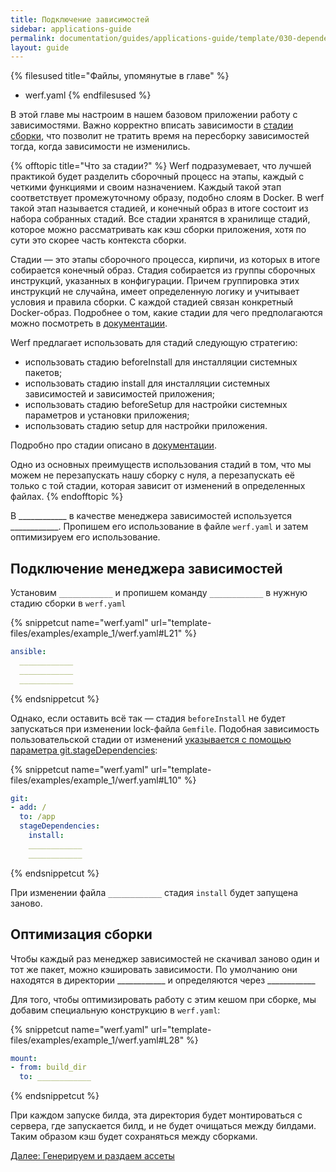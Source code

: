 ```yaml
---
title: Подключение зависимостей
sidebar: applications-guide
permalink: documentation/guides/applications-guide/template/030-dependencies.html
layout: guide
---
```


{% filesused title="Файлы, упомянутые в главе" %}
- werf.yaml
{% endfilesused %}

В этой главе мы настроим в нашем базовом приложении работу с зависимостями. Важно корректно вписать зависимости в [стадии сборки](https://ru.werf.io/documentation/reference/stages_and_images.html), что позволит не тратить время на пересборку зависимостей тогда, когда зависимости не изменились.

{% offtopic title="Что за стадии?" %}
Werf подразумевает, что лучшей практикой будет разделить сборочный процесс на этапы, каждый с четкими функциями и своим назначением. Каждый такой этап соответствует промежуточному образу, подобно слоям в Docker. В werf такой этап называется стадией, и конечный образ в итоге состоит из набора собранных стадий. Все стадии хранятся в хранилище стадий, которое можно рассматривать как кэш сборки приложения, хотя по сути это скорее часть контекста сборки.

Стадии — это этапы сборочного процесса, кирпичи, из которых в итоге собирается конечный образ. Стадия собирается из группы сборочных инструкций, указанных в конфигурации. Причем группировка этих инструкций не случайна, имеет определенную логику и учитывает условия и правила сборки. С каждой стадией связан конкретный Docker-образ. Подробнее о том, какие стадии для чего предполагаются можно посмотреть в [документации](https://ru.werf.io/documentation/reference/stages_and_images.html).

Werf предлагает использовать для стадий следующую стратегию:

*   использовать стадию beforeInstall для инсталляции системных пакетов;
*   использовать стадию install для инсталляции системных зависимостей и зависимостей приложения;
*   использовать стадию beforeSetup для настройки системных параметров и установки приложения;
*   использовать стадию setup для настройки приложения.

Подробно про стадии описано в [документации](https://ru.werf.io/documentation/configuration/stapel_image/assembly_instructions.html).

Одно из основных преимуществ использования стадий в том, что мы можем не перезапускать нашу сборку с нуля, а перезапускать её только с той стадии, которая зависит от изменений в определенных файлах.
{% endofftopic %}

В ____________ в качестве менеджера зависимостей используется ____________. Пропишем его использование в файле `werf.yaml` и затем оптимизируем его использование.

## Подключение менеджера зависимостей

Установим `____________` и пропишем команду `____________` в нужную стадию сборки в `werf.yaml`

{% snippetcut name="werf.yaml" url="template-files/examples/example_1/werf.yaml#L21" %}
```yaml
ansible:
  ____________
  ____________
  ____________
```
{% endsnippetcut %}

Однако, если оставить всё так — стадия `beforeInstall` не будет запускаться при изменении lock-файла `Gemfile`. Подобная зависимость пользовательской стадии от изменений [указывается с помощью параметра git.stageDependencies](https://ru.werf.io/documentation/configuration/stapel_image/assembly_instructions.html#%D0%B7%D0%B0%D0%B2%D0%B8%D1%81%D0%B8%D0%BC%D0%BE%D1%81%D1%82%D1%8C-%D0%BE%D1%82-%D0%B8%D0%B7%D0%BC%D0%B5%D0%BD%D0%B5%D0%BD%D0%B8%D0%B9-%D0%B2-git-%D1%80%D0%B5%D0%BF%D0%BE%D0%B7%D0%B8%D1%82%D0%BE%D1%80%D0%B8%D0%B8):

{% snippetcut name="werf.yaml" url="template-files/examples/example_1/werf.yaml#L10" %}
```yaml
git:
- add: /
  to: /app
  stageDependencies:
    install:
    ____________
    ____________
```
{% endsnippetcut %}

При изменении файла `____________` стадия `install` будет запущена заново.

## Оптимизация сборки

Чтобы каждый раз менеджер зависимостей не скачивал заново один и тот же пакет, можно кэшировать зависимости.
По умолчанию они находятся в директории ____________ и определяются через ____________

Для того, чтобы оптимизировать работу с этим кешом при сборке, мы добавим специальную конструкцию в `werf.yaml`:

{% snippetcut name="werf.yaml" url="template-files/examples/example_1/werf.yaml#L28" %}
```yaml
mount:
- from: build_dir
  to: ____________
```
{% endsnippetcut %}

При каждом запуске билда, эта директория будет монтироваться с сервера, где запускается билд, и не будет очищаться между билдами. Таким образом кэш будет сохраняться между сборками.

<div>
    <a href="040-assets.html" class="nav-btn">Далее: Генерируем и раздаем ассеты</a>
</div>

